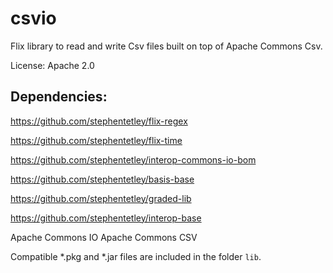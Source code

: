 # csvio

Flix library to read and write Csv files built on top of Apache Commons Csv.

License: Apache 2.0

## Dependencies: 

https://github.com/stephentetley/flix-regex

https://github.com/stephentetley/flix-time

https://github.com/stephentetley/interop-commons-io-bom

https://github.com/stephentetley/basis-base

https://github.com/stephentetley/graded-lib

https://github.com/stephentetley/interop-base


Apache Commons IO
Apache Commons CSV

Compatible *.pkg and *.jar files are included in the folder `lib`.
